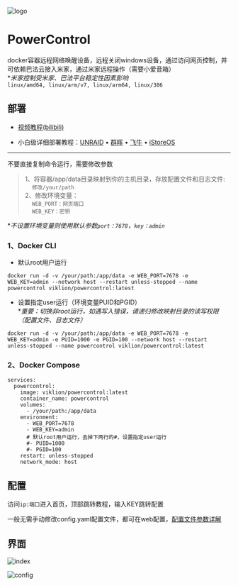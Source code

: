 ![logo](https://github.com/user-attachments/assets/8738de3a-23a3-48d1-bb91-23b152551122)

# PowerControl
docker容器远程网络唤醒设备，远程关闭windows设备，通过访问网页控制，并可依赖巴法云接入米家，通过米家远程操作（需要小爱音箱）  
**米家控制受米家、巴法平台稳定性因素影响*  
`linux/amd64, linux/arm/v7, linux/arm64, linux/386`

## 部署
* [视频教程(bilibili)](https://www.bilibili.com/video/BV1cykZY7Er9)

* 小白级详细部署教程：[UNRAID](https://github.com/viklion/PowerControl/blob/main/UNRAID.md) • [群晖](https://github.com/viklion/PowerControl/blob/main/DSM.md) • [飞牛](https://github.com/viklion/PowerControl/blob/main/FNOS.md) • [iStoreOS](https://github.com/viklion/PowerControl/blob/main/iStoreOS.md)

<hr>

不要直接复制命令运行，需要修改参数  
> 1、将容器/app/data目录映射到你的主机目录，存放配置文件和日志文件:  
&nbsp;&nbsp;&nbsp;&nbsp;`修改/your/path`  
2、修改环境变量：  
&nbsp;&nbsp;&nbsp;&nbsp;`WEB_PORT：网页端口`  
&nbsp;&nbsp;&nbsp;&nbsp;`WEB_KEY：密钥`

**不设置环境变量则使用默认参数`port：7678`，`key：admin`*
### 1、Docker CLI
+ 默认root用户运行
```
docker run -d -v /your/path:/app/data -e WEB_PORT=7678 -e WEB_KEY=admin --network host --restart unless-stopped --name powercontrol viklion/powercontrol:latest
```
+ 设置指定user运行（环境变量PUID和PGID）  
**重要：切换非root运行，如遇写入错误，请递归修改映射目录的读写权限（配置文件、日志文件）*
```
docker run -d -v /your/path:/app/data -e WEB_PORT=7678 -e WEB_KEY=admin -e PUID=1000 -e PGID=100 --network host --restart unless-stopped --name powercontrol viklion/powercontrol:latest
```

### 2、Docker Compose
```
services:
  powercontrol:
    image: viklion/powercontrol:latest
    container_name: powercontrol
    volumes:
      - /your/path:/app/data
    environment:
      - WEB_PORT=7678
      - WEB_KEY=admin
      # 默认root用户运行，去掉下两行的#，设置指定user运行
      #- PUID=1000
      #- PGID=100
    restart: unless-stopped
    network_mode: host
```

## 配置
访问`ip:端口`进入首页，顶部跳转教程，输入KEY跳转配置

一般无需手动修改config.yaml配置文件，都可在web配置，[配置文件参数详解](https://github.com/viklion/PowerControl/blob/main/YAML.md)

## 界面
![index](https://github.com/user-attachments/assets/3df4b928-0cf9-4deb-a478-5681dc77b586)

![config](https://github.com/user-attachments/assets/ac7eba15-5e32-4495-a015-931a4e3ca7a6)


